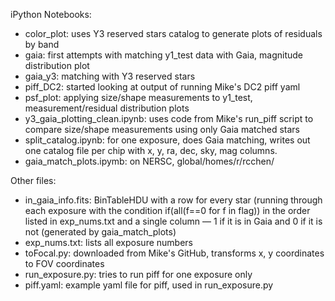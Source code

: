 iPython Notebooks:
  - color_plot: uses Y3 reserved stars catalog to generate plots of residuals by band
  - gaia: first attempts with matching y1_test data with Gaia, magnitude distribution plot
  - gaia_y3: matching with Y3 reserved stars
  - piff_DC2: started looking at output of running Mike's DC2 piff yaml
  - psf_plot: applying size/shape measurements to y1_test, measurement/residual distribution plots
  - y3_gaia_plotting_clean.ipynb: uses code from Mike's run_piff script to compare size/shape measurements using only Gaia matched stars
  - split_catalog.ipynb: for one exposure, does Gaia matching, writes out one catalog file per chip with x, y, ra, dec, sky, mag columns.
  - gaia_match_plots.ipymb: on NERSC, global/homes/r/rcchen/

Other files:
- in_gaia_info.fits: BinTableHDU with a row for every star (running through each exposure with the condition if(all(f==0 for f in flag)) in the order listed in exp\_nums.txt and a single column — 1 if it is in Gaia and 0 if it is not (generated by gaia_match_plots)
- exp_nums.txt: lists all exposure numbers
- toFocal.py: downloaded from Mike's GitHub, transforms x, y coordinates to FOV coordinates
- run_exposure.py: tries to run piff for one exposure only
- piff.yaml: example yaml file for piff, used in run_exposure.py
